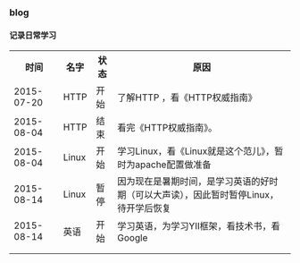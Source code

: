 ### blog 
#### 记录日常学习

<table>
  <tr>
    <th>时间</th>
    <th>名字</th>
    <th>状态</th>
    <th>原因</th>
  </tr>
  <tr>
    <td>2015-07-20</td>
    <td>HTTP</td>
    <td>开始</td>
    <td>了解HTTP ，看《HTTP权威指南》</td>
  </tr>
   <tr>
    <td>2015-08-04</td>
    <td>HTTP</td>
    <td>结束</td>
    <td>看完《HTTP权威指南》。</td>
  </tr>
   <tr>
    <td>2015-08-04</td>
    <td>Linux</td>
    <td>开始</td>
    <td>学习Linux，看《Linux就是这个范儿》，暂时为apache配置做准备</td>
  </tr>
  <tr>
    <td>2015-08-14</td>
    <td>Linux</td>
    <td>暂停</td>
    <td>因为现在是暑期时间，是学习英语的好时期（可以大声读），因此暂时暂停Linux，待开学后恢复</td>
  </tr>
  <tr>
    <td>2015-08-14</td>
    <td>英语</td>
    <td>开始</td>
    <td>学习英语，为学习YII框架，看技术书，看Google</td>
  </tr>
  <tr>
    <td></td>
    <td></td>
    <td></td>
    <td></td>
  </tr>
  <tr>
    <td></td>
    <td></td>
    <td></td>
    <td></td>
  </tr>
  
</table>
